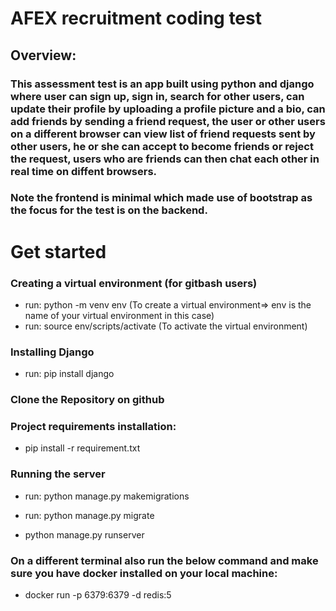 
# AFEX recruitment coding test
## Overview:
### This assessment test is an app built using python and django where user can sign up, sign in, search for other users, can update their profile by uploading a profile picture and a bio, can add friends by sending a friend request, the user or other users on a different browser can view list of friend requests sent by other users, he or she can accept to become friends or reject the request, users who are friends can then chat each other in real time on diffent browsers.
### Note the frontend is minimal which made use of bootstrap as the focus for the test is on the backend.

# Get started

### Creating a virtual environment (for gitbash users)

- run: python -m venv env (To create a virtual environment=> env is the name of your virtual environment in this case)
- run: source env/scripts/activate (To activate the virtual environment)

### Installing Django

- run: pip install django

### Clone the Repository on github

### Project requirements installation:

- pip install -r requirement.txt

### Running the server

- run: python manage.py makemigrations

- run: python manage.py migrate

- python manage.py runserver

### On a different terminal also run the below command and make sure you have docker installed on your local machine:
- docker run -p 6379:6379 -d redis:5
